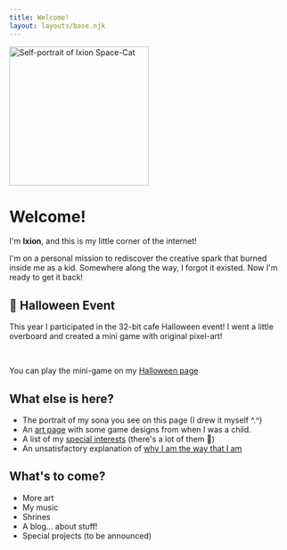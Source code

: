 ```yaml
---
title: Welcome!
layout: layouts/base.njk
---
```


<img src="/images/art/ixion-portrait-500.jpg" alt="Self-portrait of Ixion Space-Cat" width=250px class="float-right border-image">

# Welcome!

I'm **Ixion**, and this is my little corner of the internet!

I'm on a personal mission to rediscover the creative spark that burned inside me as a kid. Somewhere along the way, I forgot it existed. Now I'm ready to get it back!

## 🎃 Halloween Event

This year I participated in the 32-bit cafe Halloween event! I went a little overboard and created a mini game with original pixel-art!

<img src="/images/share/ghost.gif" alt="">
<img src="/images/share/pumpkin1.png" alt="">
<img src="/images/share/zombie.gif" alt="">
<img src="/images/share/skeleton.gif" alt="">

You can play the mini-game on my [Halloween page](/events/2024/halloween/)

## What else is here?

- The portrait of my sona you see on this page (I drew it myself ^.^)
- An [art page](/art/) with some game designs from when I was a child.
- A list of my [special interests](/interests/) (there's a lot of them 🤯)
- An unsatisfactory explanation of [why I am the way that I am](/about/)

## What's to come?

- More art
- My music
- Shrines
- A blog... about stuff!
- Special projects (to be announced)
